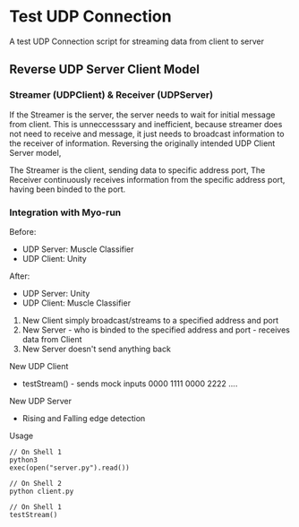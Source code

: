 # Test UDP Connection

A test UDP Connection script for streaming data from client to server

## Reverse UDP Server Client Model
### Streamer (UDPClient)  &   Receiver (UDPServer)

If the Streamer is the server, the server needs to wait for initial message from client.
This is unneccesssary and inefficient, because streamer does not need to receive and message,
it just needs to broadcast information to the receiver of information.
Reversing the originally intended UDP Client Server model,

The Streamer is the client, sending data to specific address port, 
The Receiver continuously receives information from the specific address port, having been binded to the port.


### Integration with Myo-run
Before:
- UDP Server: Muscle Classifier
- UDP Client: Unity

After:
- UDP Server: Unity
- UDP Client: Muscle Classifier

1. New Client simply broadcast/streams to a specified address and port
2. New Server - who is binded to the specified address and port - receives data from Client
3. New Server doesn't send anything back


New UDP Client
- testStream() - sends mock inputs 0000 1111 0000 2222 ....

New UDP Server
- Rising and Falling edge detection

Usage

```
// On Shell 1
python3
exec(open("server.py").read())

// On Shell 2
python client.py

// On Shell 1
testStream()
```
